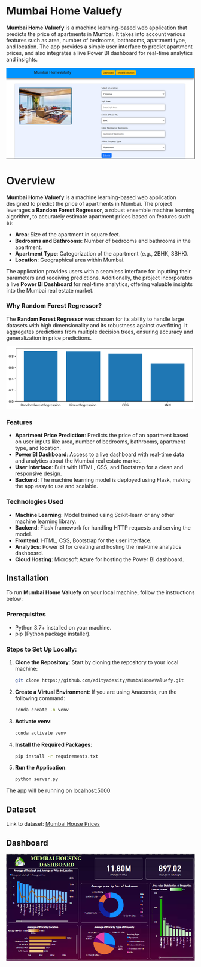 # Mumbai Home Valuefy

**Mumbai Home Valuefy** is a machine learning-based web application that predicts the price of apartments in Mumbai. It takes into account various features such as area, number of bedrooms, bathrooms, apartment type, and location. The app provides a simple user interface to predict apartment prices, and also integrates a live Power BI dashboard for real-time analytics and insights.

![Mumbai Skyline](static/UI1.png)
# Overview 

**Mumbai Home Valuefy** is a machine learning-based web application designed to predict the price of apartments in Mumbai. The project leverages a **Random Forest Regressor**, a robust ensemble machine learning algorithm, to accurately estimate apartment prices based on features such as:

- **Area**: Size of the apartment in square feet.
- **Bedrooms and Bathrooms**: Number of bedrooms and bathrooms in the apartment.
- **Apartment Type**: Categorization of the apartment (e.g., 2BHK, 3BHK).
- **Location**: Geographical area within Mumbai.

The application provides users with a seamless interface for inputting their parameters and receiving predictions. Additionally, the project incorporates a live **Power BI Dashboard** for real-time analytics, offering valuable insights into the Mumbai real estate market.

### Why Random Forest Regressor?
The **Random Forest Regressor** was chosen for its ability to handle large datasets with high dimensionality and its robustness against overfitting. It aggregates predictions from multiple decision trees, ensuring accuracy and generalization in price predictions.

![Mumbai Skyline](static/ModelComparison.png)

### Features 
- **Apartment Price Prediction**: Predicts the price of an apartment based on user inputs like area, number of bedrooms, bathrooms, apartment type, and location.
- **Power BI Dashboard**: Access to a live dashboard with real-time data and analytics about the Mumbai real estate market.
- **User Interface**: Built with HTML, CSS, and Bootstrap for a clean and responsive design.
- **Backend**: The machine learning model is deployed using Flask, making the app easy to use and scalable.

### Technologies Used
- **Machine Learning**: Model trained using Scikit-learn or any other machine learning library.
- **Backend**: Flask framework for handling HTTP requests and serving the model.
- **Frontend**: HTML, CSS, Bootstrap for the user interface.
- **Analytics**: Power BI for creating and hosting the real-time analytics dashboard.
- **Cloud Hosting**: Microsoft Azure for hosting the Power BI dashboard.

## Installation

To run **Mumbai Home Valuefy** on your local machine, follow the instructions below:

### Prerequisites
- Python 3.7+ installed on your machine.
- pip (Python package installer).

### Steps to Set Up Locally:

1. **Clone the Repository**:
   Start by cloning the repository to your local machine:
   ```bash
   git clone https://github.com/adityadesity/MumbaiHomeValuefy.git
   ```

2. **Create a Virtual Environment**:
   If you are using Anaconda, run the following command:
   ```bash
   conda create -n venv
   ```

3. **Activate venv**:
   ```bash
   conda activate venv
   ```

4. **Install the Required Packages**:
   ```bash
   pip install -r requirements.txt
   ```

5. **Run the Application**:
   ```bash
   python server.py
   ```

The app will be running on [localhost:5000](http://localhost:5000)

## Dataset
Link to dataset: [Mumbai House Prices](https://www.kaggle.com/datasets/dravidvaishnav/mumbai-house-prices)

## Dashboard
![Dashboard](DashBoard/DashboardImage.png)